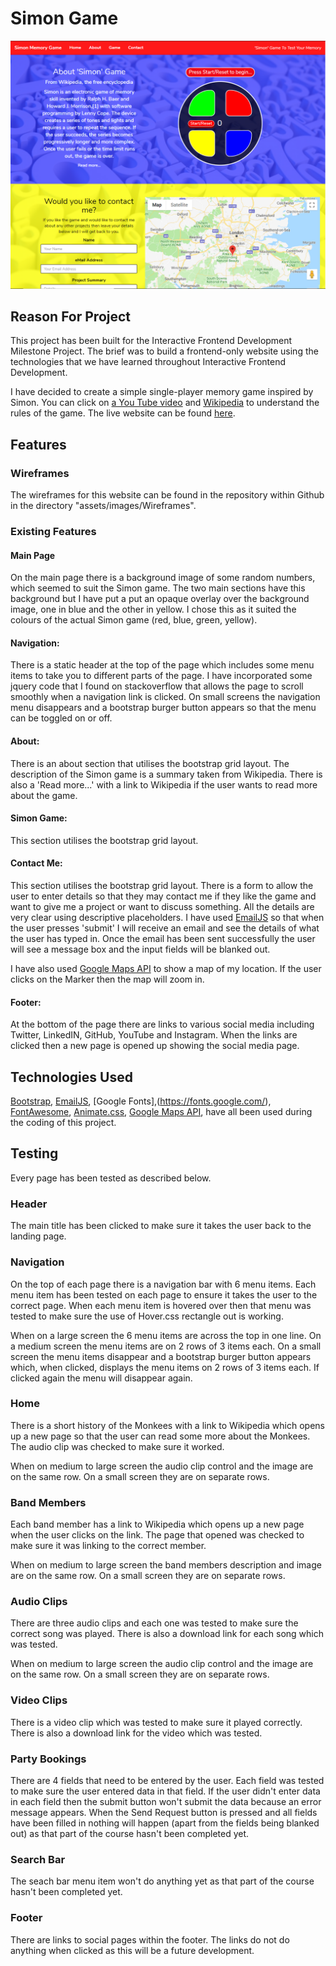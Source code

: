 # Simon Game

<img src="assets/images/Simon_Game_Screen_Print.png">

## Reason For Project

This project has been built for the Interactive Frontend Development Milestone Project. 
The brief was to build a frontend-only website using the technologies that we have learned throughout Interactive Frontend Development. 

I have decided to create a simple single-player memory game inspired by Simon. 
You can click on [a You Tube video](https://www.youtube.com/watch?v=1Yqj76Q4jJ4) and [Wikipedia](https://en.wikipedia.org/wiki/Simon_(game)) to understand the rules of the game. 
The live website can be found [here](https://darrenmessenger.github.io/simon-game/).

## Features

### Wireframes

The wireframes for this website can be found in the repository within Github in the directory "assets/images/Wireframes".

### Existing Features

#### Main Page
On the main page there is a background image of some random numbers, which seemed to suit the Simon game. 
The two main sections have this background but I have put a put an opaque overlay over the background image, one in blue and the other in yellow. 
I chose this as it suited the colours of the actual Simon game (red, blue, green, yellow).

#### Navigation:
There is a static header at the top of the page which includes some menu items to take you to different parts of the page. 
I have incorporated some jquery code that I found on stackoverflow that allows the page to scroll smoothly when a navigation link is clicked. 
On small screens the navigation menu disappears and a bootstrap burger button appears so that the menu can be toggled on or off. 

#### About:
There is an about section that utilises the bootstrap grid layout. The description of the Simon game is a summary taken from Wikipedia. 
There is also a 'Read more...' with a link to Wikipedia if the user wants to read more about the game. 

#### Simon Game:
This section utilises the bootstrap grid layout. 

#### Contact Me:
This section utilises the bootstrap grid layout. There is a form to allow the user to enter details so that they may contact me if they like the game and want to give me a project or want to discuss something.
All the details are very clear using descriptive placeholders. I have used [EmailJS](http://www.emailjs.com/) so that when the user presses 'submit' I will receive an email and see the details of what the user has typed in. 
Once the email has been sent successfully the user will see a message box and the input fields will be blanked out. 

I have also used [Google Maps API](https://developers.google.com/maps/documentation/javascript/tutorial) to show a map of my location. If the user clicks on the Marker then the map will zoom in. 

#### Footer:
At the bottom of the page there are links to various social media including Twitter, LinkedIN, GitHub, YouTube and Instagram. 
When the links are clicked then a new page is opened up showing the social media page. 

## Technologies Used

[Bootstrap](https://getbootstrap.com/), [EmailJS](http://www.emailjs.com/), [Google Fonts],(https://fonts.google.com/), 
[FontAwesome](https://fontawesome.com/), [Animate.css](https://daneden.github.io/animate.css/), [Google Maps API](https://developers.google.com/maps/documentation/javascript/tutorial),
have all been used during the coding of this project. 

## Testing
Every page has been tested as described below.

### Header

The main title has been clicked to make sure it takes the user back to the landing page. 

### Navigation

On the top of each page there is a navigation bar with 6 menu items. Each menu item has been tested on each page to ensure it takes the user to the correct page. When each menu item is hovered over then that menu was tested to make sure the use of Hover.css rectangle out is working. 

When on a large screen the 6 menu items are across the top in one line. On a medium screen the menu items are on 2 rows of 3 items each. On a small screen the menu items disappear and a bootstrap burger button appears which, when clicked, displays the menu items on 2 rows of 3 items each. If clicked again the menu will disappear again.  

### Home

There is a short history of the Monkees with a link to Wikipedia which opens up a new page so that the user can read some more about the Monkees. The audio clip was checked to make sure it worked.  

When on medium to large screen the audio clip control and the image are on the same row. On a small screen they are on separate rows. 

### Band Members

Each band member has a link to Wikipedia which opens up a new page when the user clicks on the link. The page that opened was checked to make sure it was linking to the correct member. 

When on medium to large screen the band members description and image are on the same row. On a small screen they are on separate rows. 

### Audio Clips

There are three audio clips and each one was tested to make sure the correct song was played. There is also a download link for each song which was tested. 

When on medium to large screen the audio clip control and the image are on the same row. On a small screen they are on separate rows. 

### Video Clips

There is a video clip which was tested to make sure it played correctly. There is also a download link for the video which was tested. 

### Party Bookings

There are 4 fields that need to be entered by the user. Each field was tested to make sure the user entered data in that field. 
If the user didn't enter data in each field then the submit button won't submit the data because an error message appears. 
When the Send Request button is pressed and all fields have been filled in nothing will happen (apart from the fields being blanked out) as that part of the course hasn't been completed yet. 

### Search Bar

The seach bar menu item won't do anything yet as that part of the course hasn't been completed yet. 

### Footer

There are links to social pages within the footer. The links do not do anything when clicked as this will be a future development. 

